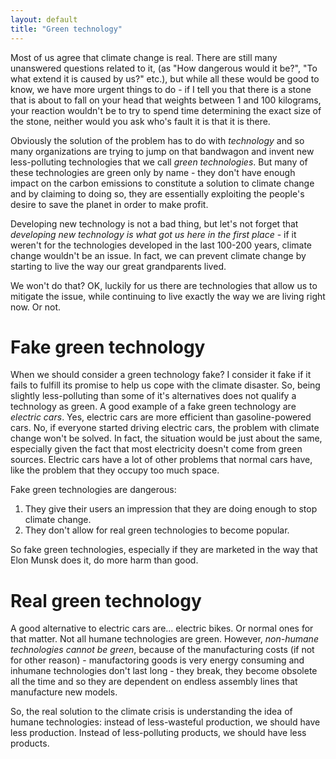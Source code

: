 ```yaml
---
layout: default
title: "Green technology"
---
```


Most of us agree that climate change is real. There are still many unanswered questions related to it, (as "How dangerous would it be?", "To what extend it is caused by us?" etc.), but while all these would be good to know, we have more urgent things to do - if I tell you that there is a stone that is about to fall on your head that weights between 1 and 100 kilograms, your reaction wouldn't be to try to spend time determining the exact size of the stone, neither would you ask who's fault it is that it is there. 

<!--more-->

Obviously the solution of the problem has to do with *technology* and so many organizations are trying to jump on that bandwagon and invent new less-polluting technologies that we call *green technologies*. But many of these technologies are green only by name - they don't have enough impact on the carbon emissions to constitute a solution to climate change and by claiming to doing so, they are essentially exploiting the people's desire to save the planet in order to make profit.

Developing new technology is not a bad thing, but let's not forget that *developing new technology is what got us here in the first place* - if it weren't for the technologies developed in the last 100-200 years, climate change wouldn't be an issue. In fact, we can prevent climate change by starting to live the way our great grandparents lived.

We won't do that? OK, luckily for us there are technologies that allow us to mitigate the issue, while continuing to live exactly the way we are living right now. Or not.

Fake green technology
===

When we should consider a green technology fake? I consider it fake if it fails to fulfill its promise to help us cope with the climate disaster. So, being slightly less-polluting than some of it's alternatives does not qualify a technology as green. A good example of a fake green technology are *electric cars*. Yes, electric cars are more efficient than gasoline-powered cars. No, if everyone started driving electric cars, the problem with climate change won't be solved. In fact, the situation would be just about the same, especially given the fact that most electricity doesn't come from green sources. Electric cars have a lot of other problems that normal cars have, like the problem that they occupy too much space.

Fake green technologies are dangerous:

1. They give their users an impression that they are doing enough to stop climate change.
2. They don't allow for real green technologies to become popular.

So fake green technologies, especially if they are marketed in the way that Elon Munsk does it, do more harm than good.

Real green technology
===

A good alternative to electric cars are... electric bikes. Or normal ones for that matter. Not all humane technologies are green. However, *non-humane technologies cannot be green*, because of the manufacturing costs (if not for other reason) - manufactoring goods is very energy consuming and inhumane technologies don't last long - they break, they become obsolete all the time and so they are dependent on endless assembly lines that manufacture new models. 

So, the real solution to the climate crisis is understanding the idea of humane technologies: instead of less-wasteful production, we should have less production. Instead of less-polluting products, we should have less products. 
